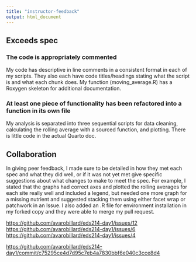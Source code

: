 ```yaml
---
title: "instructor-feedback"
output: html_document
---
```


## Exceeds spec

### The code is appropriately commented
My code has descriptive in line comments in a consistent format in each of my scripts. They also each have code titles/headings stating what the script is and what each chunk does. My function (moving_average.R) has a Roxygen skeleton for additional documentation. 

### At least one piece of functionality has been refactored into a function in its own file
My analysis is separated into three sequential scripts for data cleaning, calculating the rolling average with a sourced function, and plotting. There is little code in the actual Quarto doc.

## Collaboration
In giving peer feedback, I made sure to be detailed in how they met each spec and what they did well, or if it was not yet met give specific suggestions about what changes to make to meet the spec. For example, I stated that the graphs had correct axes and plotted the rolling averages for each site really well and included a legend, but needed one more graph for a missing nutrient and suggested stacking them using either facet wrap or patchwork in an Issue. I also added an .R file for environment installation in my forked copy and they were able to merge my pull request.

https://github.com/avarobillard/eds214-day1/issues/12
https://github.com/avarobillard/eds214-day1/issues/6
https://github.com/avarobillard/eds214-day1/issues/4

https://github.com/avarobillard/eds214-day1/commit/c75295ce4d7d95c7eb4a7830bbf6e040c3cce8d4

